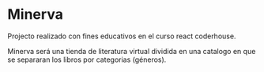# Minerva

Projecto realizado con fines educativos en el curso react coderhouse.

Minerva será una tienda de literatura virtual dividida 
en una catalogo en que se separaran los libros por categorias 
(géneros).